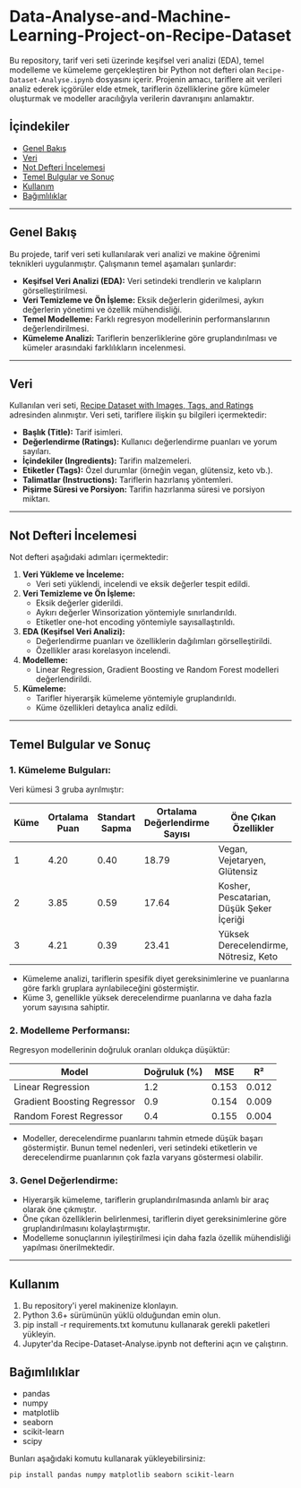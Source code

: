 # Data-Analyse-and-Machine-Learning-Project-on-Recipe-Dataset

Bu repository, tarif veri seti üzerinde keşifsel veri analizi (EDA), temel modelleme ve kümeleme gerçekleştiren bir Python not defteri olan `Recipe-Dataset-Analyse.ipynb` dosyasını içerir. Projenin amacı, tariflere ait verileri analiz ederek içgörüler elde etmek, tariflerin özelliklerine göre kümeler oluşturmak ve modeller aracılığıyla verilerin davranışını anlamaktır.

## İçindekiler

- [Genel Bakış](#genel-bakış)
- [Veri](#veri)
- [Not Defteri İncelemesi](#not-defteri-incelemesi)
- [Temel Bulgular ve Sonuç](#temel-bulgular-ve-sonuç)
- [Kullanım](#kullanım)
- [Bağımlılıklar](#bağımlılıklar)


---

## Genel Bakış

Bu projede, tarif veri seti kullanılarak veri analizi ve makine öğrenimi teknikleri uygulanmıştır. Çalışmanın temel aşamaları şunlardır:

- **Keşifsel Veri Analizi (EDA):** Veri setindeki trendlerin ve kalıpların görselleştirilmesi.
- **Veri Temizleme ve Ön İşleme:** Eksik değerlerin giderilmesi, aykırı değerlerin yönetimi ve özellik mühendisliği.
- **Temel Modelleme:** Farklı regresyon modellerinin performanslarının değerlendirilmesi.
- **Kümeleme Analizi:** Tariflerin benzerliklerine göre gruplandırılması ve kümeler arasındaki farklılıkların incelenmesi.

---

## Veri

Kullanılan veri seti, [Recipe Dataset with Images, Tags, and Ratings](https://www.kaggle.com/datasets/seungyeonhan1/recipe-dataset-with-images-tags-and-ratings) adresinden alınmıştır. Veri seti, tariflere ilişkin şu bilgileri içermektedir:

- **Başlık (Title):** Tarif isimleri.
- **Değerlendirme (Ratings):** Kullanıcı değerlendirme puanları ve yorum sayıları.
- **İçindekiler (Ingredients):** Tarifin malzemeleri.
- **Etiketler (Tags):** Özel durumlar (örneğin vegan, glütensiz, keto vb.).
- **Talimatlar (Instructions):** Tariflerin hazırlanış yöntemleri.
- **Pişirme Süresi ve Porsiyon:** Tarifin hazırlanma süresi ve porsiyon miktarı.

---

## Not Defteri İncelemesi

Not defteri aşağıdaki adımları içermektedir:

1. **Veri Yükleme ve İnceleme:**
   - Veri seti yüklendi, incelendi ve eksik değerler tespit edildi.
2. **Veri Temizleme ve Ön İşleme:**
   - Eksik değerler giderildi.
   - Aykırı değerler Winsorization yöntemiyle sınırlandırıldı.
   - Etiketler one-hot encoding yöntemiyle sayısallaştırıldı.
3. **EDA (Keşifsel Veri Analizi):**
   - Değerlendirme puanları ve özelliklerin dağılımları görselleştirildi.
   - Özellikler arası korelasyon incelendi.
4. **Modelleme:**
   - Linear Regression, Gradient Boosting ve Random Forest modelleri değerlendirildi.
5. **Kümeleme:**
   - Tarifler hiyerarşik kümeleme yöntemiyle gruplandırıldı.
   - Küme özellikleri detaylıca analiz edildi.

---

## Temel Bulgular ve Sonuç

### 1. Kümeleme Bulguları:
Veri kümesi 3 gruba ayrılmıştır:

| Küme | Ortalama Puan | Standart Sapma | Ortalama Değerlendirme Sayısı| Öne Çıkan Özellikler                   |
|------|---------------|----------------|-----------------------|-----------------------------------------------|
| 1    | 4.20          | 0.40           | 18.79                 | Vegan, Vejetaryen, Glütensiz                  |
| 2    | 3.85          | 0.59           | 17.64                 | Kosher, Pescatarian, Düşük Şeker İçeriği      |
| 3    | 4.21          | 0.39           | 23.41                 | Yüksek Derecelendirme, Nötresiz, Keto         |

- Kümeleme analizi, tariflerin spesifik diyet gereksinimlerine ve puanlarına göre farklı gruplara ayrılabileceğini göstermiştir.
- Küme 3, genellikle yüksek derecelendirme puanlarına ve daha fazla yorum sayısına sahiptir.

### 2. Modelleme Performansı:
Regresyon modellerinin doğruluk oranları oldukça düşüktür:

| Model                      | Doğruluk (%) | MSE    | R²     |
|----------------------------|--------------|--------|--------|
| Linear Regression          | 1.2          | 0.153  | 0.012  |
| Gradient Boosting Regressor| 0.9          | 0.154  | 0.009  |
| Random Forest Regressor    | 0.4          | 0.155  | 0.004  |

- Modeller, derecelendirme puanlarını tahmin etmede düşük başarı göstermiştir. Bunun temel nedenleri, veri setindeki etiketlerin ve derecelendirme puanlarının çok fazla varyans göstermesi olabilir.

### 3. Genel Değerlendirme:
- Hiyerarşik kümeleme, tariflerin gruplandırılmasında anlamlı bir araç olarak öne çıkmıştır.
- Öne çıkan özelliklerin belirlenmesi, tariflerin diyet gereksinimlerine göre gruplandırılmasını kolaylaştırmıştır.
- Modelleme sonuçlarının iyileştirilmesi için daha fazla özellik mühendisliği yapılması önerilmektedir.

---
## Kullanım

1.  Bu repository'i yerel makinenize klonlayın.
2.  Python 3.6+ sürümünün yüklü olduğundan emin olun.
3.  pip install -r requirements.txt komutunu kullanarak gerekli paketleri yükleyin.
4.  Jupyter'da Recipe-Dataset-Analyse.ipynb not defterini açın ve çalıştırın.

## Bağımlılıklar

*   pandas
*   numpy
*   matplotlib
*   seaborn
*   scikit-learn
*   scipy

Bunları aşağıdaki komutu kullanarak yükleyebilirsiniz:

````bash
pip install pandas numpy matplotlib seaborn scikit-learn 


